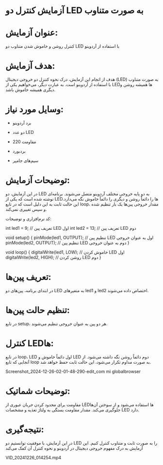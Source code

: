 # آزمایش کنترل دو LED به صورت متناوب

# عنوان آزمایش:

کنترل روشن و خاموش شدن متناوب دو LED با استفاده از آردوینو

# هدف آزمایش:

هدف از انجام این آزمایش، درک نحوه کنترل دو خروجی دیجیتال (LED) به صورت متناوب با استفاده از آردوینو است. به عبارت دیگر، می‌خواهیم یکی از LEDها همیشه روشن و دیگری همیشه خاموش باشد.

# وسایل مورد نیاز:

* برد آردوینو

* دو عدد LED

* مقاومت 220

* بردبورد

* سیم‌های جامپر

# توضیحات آزمایش:

در این آزمایش، دو LED به دو پایه خروجی مختلف آردوینو متصل می‌شوند. برنامه‌ای نوشته شده است که یکی از LEDها را دائماً روشن و دیگری را دائماً خاموش نگه می‌دارد. این حالت ثابت به این دلیل است که در تابع loop، مقدار خروجی پین‌ها یک بار تنظیم شده و سپس تغییری نمی‌کند.

کد نرم‌افزاری و توضیحات:

int led1 = 9; // تعریف پین LED اول int led2 = 13; // تعریف پین LED دوم

void setup() { pinMode(led1, OUTPUT); // تنظیم پین LED اول به عنوان خروجی pinMode(led2, OUTPUT); // تنظیم پین LED دوم به عنوان خروجی }

void loop() { digitalWrite(led1, LOW); // خاموش کردن LED اول digitalWrite(led2, HIGH); // روشن کردن LED دوم }

# تعریف پین‌ها:

در ابتدای برنامه، پین‌های دو LED به متغیرهای led1 و led2 اختصاص داده می‌شوند.

# تنظیم حالت پین‌ها:

در تابع setup، هر دو پین به عنوان خروجی تنظیم می‌شوند.

# کنترل LEDها:

در تابع loop، LED اول دائماً خاموش و LED دوم دائماً روشن نگه داشته می‌شود. از آنجایی که تابع loop به صورت مداوم تکرار می‌شود، این حالت ثابت حفظ خواهد شد.

Screenshot_2024-12-26-02-01-48-290-edit_com mi globalbrowser

# توضیحات شماتیک:

مقاومت برای محدود کردن جریان عبوری از LEDها استفاده می‌شود و از سوختن آن‌ها جلوگیری می‌کند. مقدار مقاومت بستگی به ولتاژ تغذیه و مشخصات LED دارد.

# نتیجه‌گیری:

در این آزمایش، با موفقیت توانستیم دو LED را به صورت ثابت و متناوب کنترل کنیم. این آزمایش به درک مفهوم خروجی دیجیتال در آردوینو و نحوه کنترل آن کمک می‌کند

 VID_20241226_014254.mp4 
